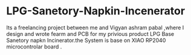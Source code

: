 # LPG-Sanetory-Napkin-Incenerator
Its a freelancing project between me and Vigyan ashram pabal ,where I design and wrote fearm and PCB for my privious product LPG Base Sanetory napkn Incinerator.the System is base on XIAO RP2040 microcontrolar board .
